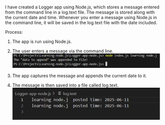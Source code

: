 I have created a Logger app using Node.js, which stores a message entered from the command line in a log.text file. The message is stored along with the current date and time. Whenever you enter a message using Node.js in the command line, it will be saved in the log.text file with the date included.

Process:
1) The app is run using Node.js.

2) The user enters a message via the command line.
![alt text](image.png)

3) The app captures the message and appends the current date to it.

4) The message is then saved into a file called log.text.
![alt text](image-1.png)